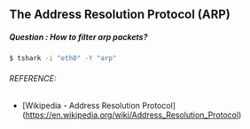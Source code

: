 ## The Address Resolution Protocol (ARP)
##### Question : How to filter arp packets?
```bash
$ tshark -i "eth0" -Y "arp"
```

###### REFERENCE:

* [Wikipedia - Address Resolution Protocol]
(https://en.wikipedia.org/wiki/Address_Resolution_Protocol)
